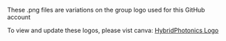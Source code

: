 These .png files are variations on the group logo used for this GitHub account  

To view and update these logos, please vist canva: [HybridPhotonics Logo](https://www.canva.com/design/DAFhAjoE7Jo/H_yYmmfbeIaMIlG3jQ5c2Q/view?utm_content=DAFhAjoE7Jo&utm_campaign=designshare&utm_medium=link&utm_source=publishsharelink&mode=preview)
